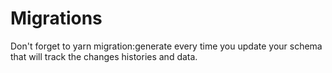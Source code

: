 # Migrations

Don't forget to yarn migration:generate every time you update your schema that will track the changes histories and data.
